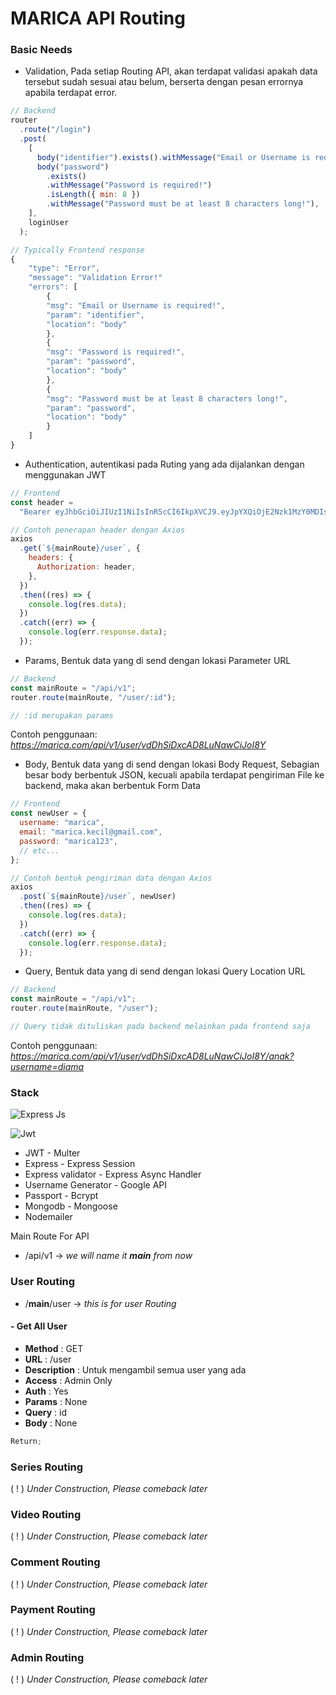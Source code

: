 # MARICA API Routing

### Basic Needs

- Validation, Pada setiap Routing API, akan terdapat validasi apakah data tersebut sudah sesuai atau belum, berserta dengan pesan errornya apabila terdapat error.

```javascript
// Backend
router
  .route("/login")
  .post(
    [
      body("identifier").exists().withMessage("Email or Username is required!"),
      body("password")
        .exists()
        .withMessage("Password is required!")
        .isLength({ min: 8 })
        .withMessage("Password must be at least 8 characters long!"),
    ],
    loginUser
  );

// Typically Frontend response
{
    "type": "Error",
    "message": "Validation Error!"
    "errors": [
        {
        "msg": "Email or Username is required!",
        "param": "identifier",
        "location": "body"
        },
        {
        "msg": "Password is required!",
        "param": "password",
        "location": "body"
        },
        {
        "msg": "Password must be at least 8 characters long!",
        "param": "password",
        "location": "body"
        }
    ]
}
```

- Authentication, autentikasi pada Ruting yang ada dijalankan dengan menggunakan JWT

```javascript
// Frontend
const header =
  "Bearer eyJhbGciOiJIUzI1NiIsInR5cCI6IkpXVCJ9.eyJpYXQiOjE2Nzk1MzY0MDIsImV4cCI6MTY4MDE0MTIwMn0.oPipUbB3pm898kD3kDnvdDhSiDxcAD8LuNawCiJoI8Y";

// Contoh penerapan header dengan Axios
axios
  .get(`${mainRoute}/user`, {
    headers: {
      Authorization: header,
    },
  })
  .then((res) => {
    console.log(res.data);
  })
  .catch((err) => {
    console.log(err.response.data);
  });
```

- Params, Bentuk data yang di send dengan lokasi Parameter URL

```javascript
// Backend
const mainRoute = "/api/v1";
router.route(mainRoute, "/user/:id");

// :id merupakan params
```

Contoh penggunaan:
_https://marica.com/api/v1/user/vdDhSiDxcAD8LuNawCiJoI8Y_

- Body, Bentuk data yang di send dengan lokasi Body Request, Sebagian besar body berbentuk JSON, kecuali apabila terdapat pengiriman File ke backend, maka akan berbentuk Form Data

```javascript
// Frontend
const newUser = {
  username: "marica",
  email: "marica.kecil@gmail.com",
  password: "marica123",
  // etc...
};

// Contoh bentuk pengiriman data dengan Axios
axios
  .post(`${mainRoute}/user`, newUser)
  .then((res) => {
    console.log(res.data);
  })
  .catch((err) => {
    console.log(err.response.data);
  });
```

- Query, Bentuk data yang di send dengan lokasi Query Location URL

```javascript
// Backend
const mainRoute = "/api/v1";
router.route(mainRoute, "/user");

// Query tidak dituliskan pada backend melainkan pada frontend saja
```

Contoh penggunaan:
_https://marica.com/api/v1/user/vdDhSiDxcAD8LuNawCiJoI8Y/anak?username=diama_

### Stack

![Express Js](https://img.shields.io/badge/express.js-%23404d59.svg?style=for-the-badge&logo=express&logoColor=%2361DAFB)

![Jwt](https://img.shields.io/badge/JWT-black?style=for-the-badge&logo=JSON%20web%20tokens)

- JWT - Multer
- Express - Express Session
- Express validator - Express Async Handler
- Username Generator - Google API
- Passport - Bcrypt
- Mongodb - Mongoose
- Nodemailer

Main Route For API

- /api/v1 -> _we will name it **main** from now_

### User Routing

- /**main**/user -> _this is for user Routing_

#### **- Get All User**

- **Method** : GET
- **URL** : /user
- **Description** : Untuk mengambil semua user yang ada
- **Access** : Admin Only
- **Auth** : Yes
- **Params** : None
- **Query** : id
- **Body** : None

```javascript
Return;
```

### Series Routing

( ! ) _Under Construction, Please comeback later_

### Video Routing

( ! ) _Under Construction, Please comeback later_

### Comment Routing

( ! ) _Under Construction, Please comeback later_

### Payment Routing

( ! ) _Under Construction, Please comeback later_

### Admin Routing

( ! ) _Under Construction, Please comeback later_
